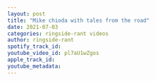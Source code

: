 ```yaml
---
layout: post
title: "Mike chioda with tales from the road"
date: 2021-07-03
categories: ringside-rant videos
author: ringside-rant
spotify_track_id: 
youtube_video_id: pl7aU1wZgos
apple_track_id: 
youtube_metadata: 
---
```

